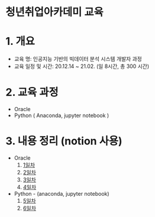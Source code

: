 청년취업아카데미 교육
============================
# 1. 개요
- 교육 명: 인공지능 기반의 빅데이터 분석 시스템 개발자 과정
- 교육 일정 및 시간:  20.12.14 ~ 21.02. (일 8시간, 총 300 시간)

# 2. 교육 과정
- Oracle
- Python ( Anaconda, jupyter notebook )

# 3. 내용 정리 (notion 사용)
* Oracle
    1. [1일차](https://www.notion.so/Day-1-7aa3cdd661d846cbab3cd3644a30f78c) 
    2. [2일차](https://www.notion.so/Day-2-a06bc5c3e14a4444b2ba9ce58a5f2969)  
    3. [3일차]( https://www.notion.so/Day-3-aa35f9ebb5e047dab6d0843c76365913)
    4. [4일차]( https://www.notion.so/Day-4-2ed763a167dc4d1bb17392102e1eafb9)
 * Python - (anaconda, jupyter notebook)
    1. [5일차]( https://www.notion.so/Day-5-19ae789d81cd41148254b23b1ab49076)
    2. [6일차]( https://www.notion.so/Day-6-78e089eb06b74e7b992dae5f153055ef)
